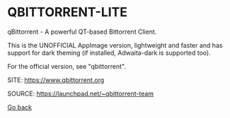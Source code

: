 # QBITTORRENT-LITE

 qBittorrent - A powerful QT-based Bittorrent Client.
 
 This is the UNOFFICIAL AppImage version, lightweight 
 and faster and has support for dark theming (if 
 installed, Adwaita-dark is supported too).
 
 For the official version, see "qbittorrent". 
 
 SITE: https://www.qbittorrent.org

 SOURCE: https://launchpad.net/~qbittorrent-team

 [Go back](https://portable-linux-apps.github.io/apps.html)
